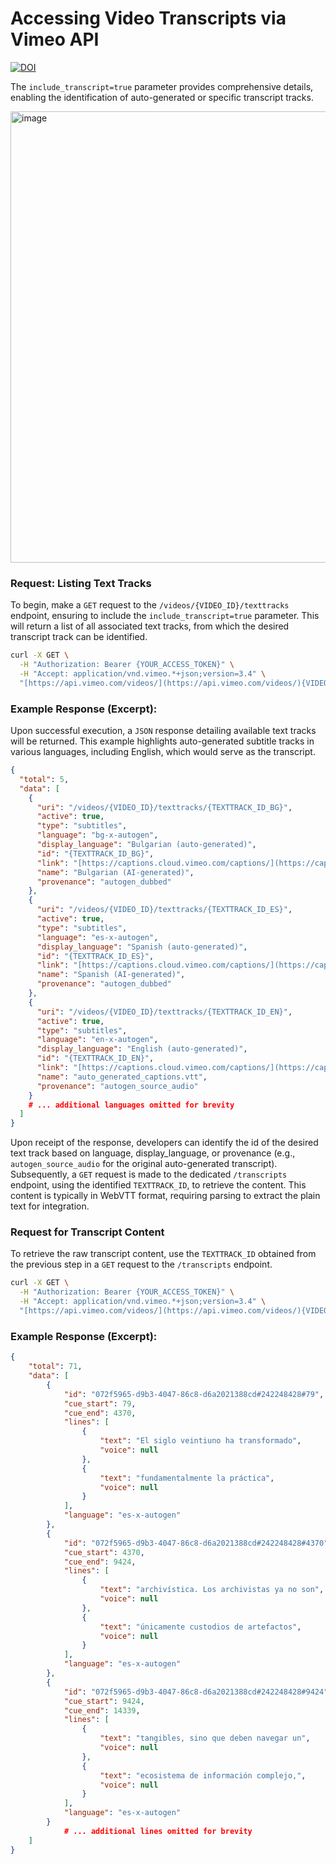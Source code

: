 # Accessing Video Transcripts via Vimeo API

[![DOI](https://zenodo.org/badge/1022289892.svg)](https://doi.org/10.5281/zenodo.16113457)

The `include_transcript=true` parameter provides comprehensive details, enabling the identification of auto-generated or specific transcript tracks.

<img width="1695" height="722" alt="image" src="https://github.com/user-attachments/assets/ff67dc96-ff8f-4e2f-a8d7-7d4e18b169bb" />


### Request: Listing Text Tracks

To begin, make a `GET` request to the `/videos/{VIDEO_ID}/texttracks` endpoint, ensuring to include the `include_transcript=true` parameter. This will return a list of all associated text tracks, from which the desired transcript track can be identified.

```bash
curl -X GET \
  -H "Authorization: Bearer {YOUR_ACCESS_TOKEN}" \
  -H "Accept: application/vnd.vimeo.*+json;version=3.4" \
  "[https://api.vimeo.com/videos/](https://api.vimeo.com/videos/){VIDEO_ID}/texttracks?include_transcript=true"
```
### Example Response (Excerpt):

Upon successful execution, a `JSON` response detailing available text tracks will be returned. This example highlights auto-generated subtitle tracks in various languages, including English, which would serve as the transcript.

```JSON
{
  "total": 5,
  "data": [
    {
      "uri": "/videos/{VIDEO_ID}/texttracks/{TEXTTRACK_ID_BG}",
      "active": true,
      "type": "subtitles",
      "language": "bg-x-autogen",
      "display_language": "Bulgarian (auto-generated)",
      "id": "{TEXTTRACK_ID_BG}",
      "link": "[https://captions.cloud.vimeo.com/captions/](https://captions.cloud.vimeo.com/captions/){TEXTTRACK_ID_BG}.vtt?expires={EXPIRY}&sig={SIG}&download=Bulgarian+%28AI-generated%29.vtt",
      "name": "Bulgarian (AI-generated)",
      "provenance": "autogen_dubbed"
    },
    {
      "uri": "/videos/{VIDEO_ID}/texttracks/{TEXTTRACK_ID_ES}",
      "active": true,
      "type": "subtitles",
      "language": "es-x-autogen",
      "display_language": "Spanish (auto-generated)",
      "id": "{TEXTTRACK_ID_ES}",
      "link": "[https://captions.cloud.vimeo.com/captions/](https://captions.cloud.vimeo.com/captions/){TEXTTRACK_ID_ES}.vtt?expires={EXPIRY}&sig={SIG}&download=Spanish+%28AI-generated%29.vtt",
      "name": "Spanish (AI-generated)",
      "provenance": "autogen_dubbed"
    },
    {
      "uri": "/videos/{VIDEO_ID}/texttracks/{TEXTTRACK_ID_EN}",
      "active": true,
      "type": "subtitles",
      "language": "en-x-autogen",
      "display_language": "English (auto-generated)",
      "id": "{TEXTTRACK_ID_EN}",
      "link": "[https://captions.cloud.vimeo.com/captions/](https://captions.cloud.vimeo.com/captions/){TEXTTRACK_ID_EN}.vtt?expires={EXPIRY}&sig={SIG}&download=auto_generated_captions.vtt",
      "name": "auto_generated_captions.vtt",
      "provenance": "autogen_source_audio"
    }
    # ... additional languages omitted for brevity
  ]
}
```
Upon receipt of the response, developers can identify the id of the desired text track based on language, display_language, or provenance (e.g., `autogen_source_audio` for the original auto-generated transcript). Subsequently, a `GET` request is made to the dedicated `/transcripts` endpoint, using the identified `TEXTTRACK_ID`, to retrieve the content. This content is typically in WebVTT format, requiring parsing to extract the plain text for integration.

###  Request for Transcript Content
To retrieve the raw transcript content, use the `TEXTTRACK_ID` obtained from the previous step in a `GET` request to the `/transcripts` endpoint.

```bash
curl -X GET \
  -H "Authorization: Bearer {YOUR_ACCESS_TOKEN}" \
  -H "Accept: application/vnd.vimeo.*+json;version=3.4" \
  "[https://api.vimeo.com/videos/](https://api.vimeo.com/videos/){VIDEO_ID}/transcripts/{TEXTTRACK_ID_EN}"
```

### Example Response (Excerpt):
```JSON
{
    "total": 71,
    "data": [
        {
            "id": "072f5965-d9b3-4047-86c8-d6a2021388cd#242248428#79",
            "cue_start": 79,
            "cue_end": 4370,
            "lines": [
                {
                    "text": "El siglo veintiuno ha transformado",
                    "voice": null
                },
                {
                    "text": "fundamentalmente la práctica",
                    "voice": null
                }
            ],
            "language": "es-x-autogen"
        },
        {
            "id": "072f5965-d9b3-4047-86c8-d6a2021388cd#242248428#4370",
            "cue_start": 4370,
            "cue_end": 9424,
            "lines": [
                {
                    "text": "archivística. Los archivistas ya no son",
                    "voice": null
                },
                {
                    "text": "únicamente custodios de artefactos",
                    "voice": null
                }
            ],
            "language": "es-x-autogen"
        },
        {
            "id": "072f5965-d9b3-4047-86c8-d6a2021388cd#242248428#9424",
            "cue_start": 9424,
            "cue_end": 14339,
            "lines": [
                {
                    "text": "tangibles, sino que deben navegar un",
                    "voice": null
                },
                {
                    "text": "ecosistema de información complejo,",
                    "voice": null
                }
            ],
            "language": "es-x-autogen"
        }
            # ... additional lines omitted for brevity
    ]
}

```

